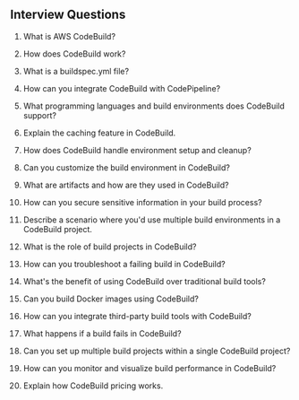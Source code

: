 Interview Questions
--------------------

1. What is AWS CodeBuild?

2. How does CodeBuild work?

3. What is a buildspec.yml file?

4. How can you integrate CodeBuild with CodePipeline?

5. What programming languages and build environments does CodeBuild support?

6. Explain the caching feature in CodeBuild.

7. How does CodeBuild handle environment setup and cleanup?

8. Can you customize the build environment in CodeBuild?

9. What are artifacts and how are they used in CodeBuild?

10. How can you secure sensitive information in your build process?

11. Describe a scenario where you'd use multiple build environments in a CodeBuild project.

12. What is the role of build projects in CodeBuild?

13. How can you troubleshoot a failing build in CodeBuild?

14. What's the benefit of using CodeBuild over traditional build tools?

15. Can you build Docker images using CodeBuild?

16. How can you integrate third-party build tools with CodeBuild?

17. What happens if a build fails in CodeBuild?

18. Can you set up multiple build projects within a single CodeBuild project?

19. How can you monitor and visualize build performance in CodeBuild?

20. Explain how CodeBuild pricing works.
